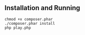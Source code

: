 Installation and Running
------------------------

    chmod +x composer.phar
    ./composer.phar install
    php play.php